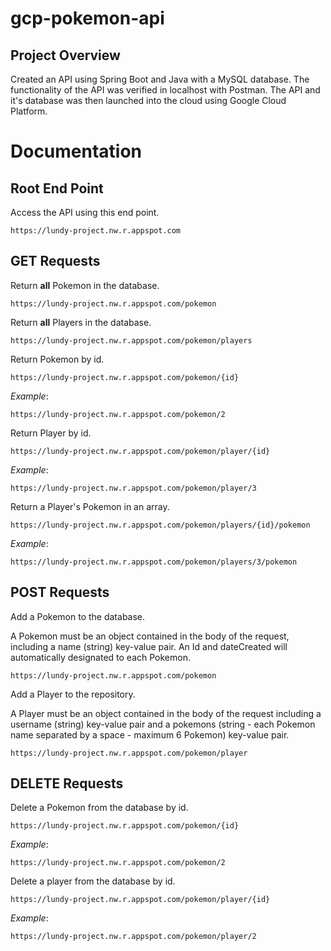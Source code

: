 # gcp-pokemon-api

## Project Overview

Created an API using Spring Boot and Java with a MySQL database. The functionality of the API was verified in localhost with Postman. The API and it's database was then launched into the cloud using Google Cloud Platform.

# Documentation

## Root End Point
Access the API using this end point.
```
https://lundy-project.nw.r.appspot.com
```

## GET Requests
<!-- 1. -->
Return **all** Pokemon in the database.
```
https://lundy-project.nw.r.appspot.com/pokemon
```
<!-- 2. -->
Return **all** Players in the database.
```
https://lundy-project.nw.r.appspot.com/pokemon/players
```
<!-- 3. -->
Return Pokemon by id.
```
https://lundy-project.nw.r.appspot.com/pokemon/{id}
```
_Example_:
```
https://lundy-project.nw.r.appspot.com/pokemon/2
```
<!-- 4. -->
Return Player by id.
```
https://lundy-project.nw.r.appspot.com/pokemon/player/{id}
```
_Example_:
```
https://lundy-project.nw.r.appspot.com/pokemon/player/3
```
<!-- 5. -->
Return a Player's Pokemon in an array.
```
https://lundy-project.nw.r.appspot.com/pokemon/players/{id}/pokemon
```
_Example_:
```
https://lundy-project.nw.r.appspot.com/pokemon/players/3/pokemon
```

## POST Requests
Add a Pokemon to the database.

A Pokemon must be an object contained in the body of the request, including a name (string) key-value pair. An Id and dateCreated will automatically designated to each Pokemon.
```
https://lundy-project.nw.r.appspot.com/pokemon
```
Add a Player to the repository.

A Player must be an object contained in the body of the request including a username (string) key-value pair and a pokemons (string - each Pokemon name separated by a space - maximum 6 Pokemon) key-value pair.
```
https://lundy-project.nw.r.appspot.com/pokemon/player
```

## DELETE Requests
Delete a Pokemon from the database by id.
```
https://lundy-project.nw.r.appspot.com/pokemon/{id}
```
_Example_:
```
https://lundy-project.nw.r.appspot.com/pokemon/2
```

Delete a player from the database by id.
```
https://lundy-project.nw.r.appspot.com/pokemon/player/{id}
```
_Example_:
```
https://lundy-project.nw.r.appspot.com/pokemon/player/2
```
